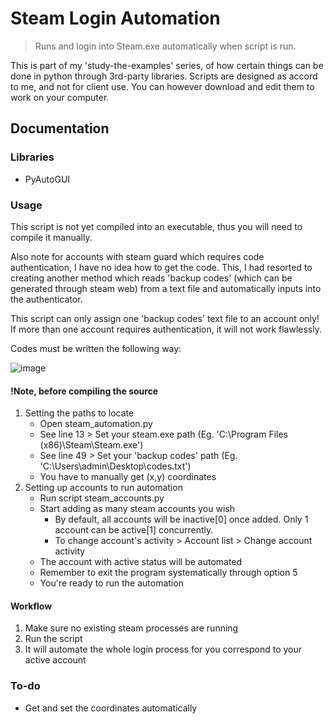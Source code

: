 # Steam Login Automation
> Runs and login into Steam.exe automatically when script is run.

This is part of my 'study-the-examples' series, of how certain things can be done in python through 3rd-party libraries. Scripts are designed as accord to me, and not for client use. You can however download and edit them to work on your computer.

## Documentation

### Libraries
- PyAutoGUI

### Usage
This script is not yet compiled into an executable, thus you will need to compile it manually.

Also note for accounts with steam guard which requires code authentication, I have no idea how to get the code. This, I had resorted to creating another method which reads 'backup codes' (which can be generated through steam web) from a text file and automatically inputs into the authenticator.

This script can only assign one 'backup codes' text file to an account only! If more than one account requires authentication, it will not work flawlessly.

Codes must be written the following way:

![image](http://i.imgur.com/lUa5zT9.png)

#### !Note, before compiling the source
1. Setting the paths to locate
   * Open steam_automation.py
   * See line 13 > Set your steam.exe path (Eg. 'C:\Program Files (x86)\Steam\Steam.exe')
   * See line 49 > Set your 'backup codes' path (Eg. 'C:\\Users\\admin\\Desktop\\codes.txt')
   * You have to manually get (x,y) coordinates
2. Setting up accounts to run automation
   * Run script steam_accounts.py
   * Start adding as many steam accounts you wish
      * By default, all accounts will be inactive[0] once added. Only 1 account can be active[1] concurrently.
      * To change account's activity > Account list > Change account activity
   * The account with active status will be automated
   * Remember to exit the program systematically through option 5
   * You're ready to run the automation

#### Workflow
1. Make sure no existing steam processes are running
2. Run the script
3. It will automate the whole login process for you correspond to your active account

### To-do
* Get and set the coordinates automatically
